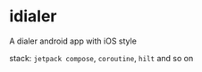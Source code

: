 # idialer
A dialer android app with iOS style

stack: `jetpack compose`, `coroutine`, `hilt` and so on
